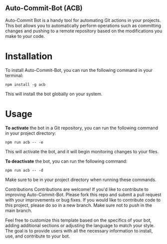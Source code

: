 ## Auto-Commit-Bot (ACB)
Auto-Commit Bot is a handy tool for automating Git actions in your projects. This bot allows you to automatically perform operations such as committing changes and pushing to a remote repository based on the modifications you make to your code.

# Installation
To install Auto-Commit-Bot, you can run the following command in your terminal:

` npm install -g acb `

This will install the bot globally on your system.

# Usage
**To activate** the bot in a Git repository, you can run the following command in your project directory:

` npm run acb -- -e `

This will activate the bot, and it will begin monitoring changes to your files.

**To deactivate** the bot, you can run the following command:

` npm run acb -- -d `

Make sure to be in your project directory when running these commands.

Contributions Contributions are welcome! If you'd like to contribute to improving Auto-Commit-Bot. Please fork this repo and submit a pull request with your improvements or bug fixes. If you would like to contribute code to this project, please do so in a new branch. Make sure not to push in the main branch.

Feel free to customize this template based on the specifics of your bot, adding additional sections or adjusting the language to match your style. The goal is to provide users with all the necessary information to install, use, and contribute to your bot.